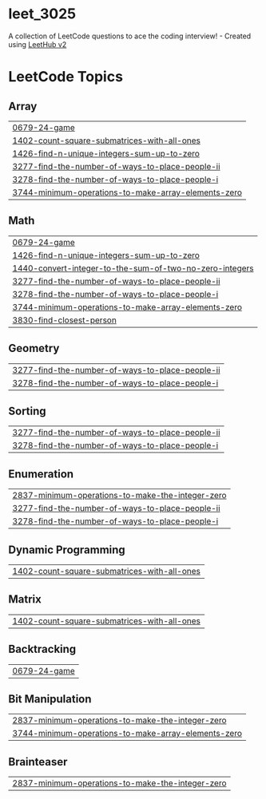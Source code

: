 # leet_3025
A collection of LeetCode questions to ace the coding interview! - Created using [LeetHub v2](https://github.com/arunbhardwaj/LeetHub-2.0)

<!---LeetCode Topics Start-->
# LeetCode Topics
## Array
|  |
| ------- |
| [0679-24-game](https://github.com/Fahimzz/LeetCode_Solve/tree/master/0679-24-game) |
| [1402-count-square-submatrices-with-all-ones](https://github.com/Fahimzz/leet_3025/tree/master/1402-count-square-submatrices-with-all-ones) |
| [1426-find-n-unique-integers-sum-up-to-zero](https://github.com/Fahimzz/LeetCode_Solve/tree/master/1426-find-n-unique-integers-sum-up-to-zero) |
| [3277-find-the-number-of-ways-to-place-people-ii](https://github.com/Fahimzz/leet_3025/tree/master/3277-find-the-number-of-ways-to-place-people-ii) |
| [3278-find-the-number-of-ways-to-place-people-i](https://github.com/Fahimzz/leet_3025/tree/master/3278-find-the-number-of-ways-to-place-people-i) |
| [3744-minimum-operations-to-make-array-elements-zero](https://github.com/Fahimzz/LeetCode_Solve/tree/master/3744-minimum-operations-to-make-array-elements-zero) |
## Math
|  |
| ------- |
| [0679-24-game](https://github.com/Fahimzz/LeetCode_Solve/tree/master/0679-24-game) |
| [1426-find-n-unique-integers-sum-up-to-zero](https://github.com/Fahimzz/LeetCode_Solve/tree/master/1426-find-n-unique-integers-sum-up-to-zero) |
| [1440-convert-integer-to-the-sum-of-two-no-zero-integers](https://github.com/Fahimzz/LeetCode_Solve/tree/master/1440-convert-integer-to-the-sum-of-two-no-zero-integers) |
| [3277-find-the-number-of-ways-to-place-people-ii](https://github.com/Fahimzz/leet_3025/tree/master/3277-find-the-number-of-ways-to-place-people-ii) |
| [3278-find-the-number-of-ways-to-place-people-i](https://github.com/Fahimzz/leet_3025/tree/master/3278-find-the-number-of-ways-to-place-people-i) |
| [3744-minimum-operations-to-make-array-elements-zero](https://github.com/Fahimzz/LeetCode_Solve/tree/master/3744-minimum-operations-to-make-array-elements-zero) |
| [3830-find-closest-person](https://github.com/Fahimzz/LeetCode_Solve/tree/master/3830-find-closest-person) |
## Geometry
|  |
| ------- |
| [3277-find-the-number-of-ways-to-place-people-ii](https://github.com/Fahimzz/leet_3025/tree/master/3277-find-the-number-of-ways-to-place-people-ii) |
| [3278-find-the-number-of-ways-to-place-people-i](https://github.com/Fahimzz/leet_3025/tree/master/3278-find-the-number-of-ways-to-place-people-i) |
## Sorting
|  |
| ------- |
| [3277-find-the-number-of-ways-to-place-people-ii](https://github.com/Fahimzz/leet_3025/tree/master/3277-find-the-number-of-ways-to-place-people-ii) |
| [3278-find-the-number-of-ways-to-place-people-i](https://github.com/Fahimzz/leet_3025/tree/master/3278-find-the-number-of-ways-to-place-people-i) |
## Enumeration
|  |
| ------- |
| [2837-minimum-operations-to-make-the-integer-zero](https://github.com/Fahimzz/LeetCode_Solve/tree/master/2837-minimum-operations-to-make-the-integer-zero) |
| [3277-find-the-number-of-ways-to-place-people-ii](https://github.com/Fahimzz/leet_3025/tree/master/3277-find-the-number-of-ways-to-place-people-ii) |
| [3278-find-the-number-of-ways-to-place-people-i](https://github.com/Fahimzz/leet_3025/tree/master/3278-find-the-number-of-ways-to-place-people-i) |
## Dynamic Programming
|  |
| ------- |
| [1402-count-square-submatrices-with-all-ones](https://github.com/Fahimzz/leet_3025/tree/master/1402-count-square-submatrices-with-all-ones) |
## Matrix
|  |
| ------- |
| [1402-count-square-submatrices-with-all-ones](https://github.com/Fahimzz/leet_3025/tree/master/1402-count-square-submatrices-with-all-ones) |
## Backtracking
|  |
| ------- |
| [0679-24-game](https://github.com/Fahimzz/LeetCode_Solve/tree/master/0679-24-game) |
## Bit Manipulation
|  |
| ------- |
| [2837-minimum-operations-to-make-the-integer-zero](https://github.com/Fahimzz/LeetCode_Solve/tree/master/2837-minimum-operations-to-make-the-integer-zero) |
| [3744-minimum-operations-to-make-array-elements-zero](https://github.com/Fahimzz/LeetCode_Solve/tree/master/3744-minimum-operations-to-make-array-elements-zero) |
## Brainteaser
|  |
| ------- |
| [2837-minimum-operations-to-make-the-integer-zero](https://github.com/Fahimzz/LeetCode_Solve/tree/master/2837-minimum-operations-to-make-the-integer-zero) |
<!---LeetCode Topics End-->
